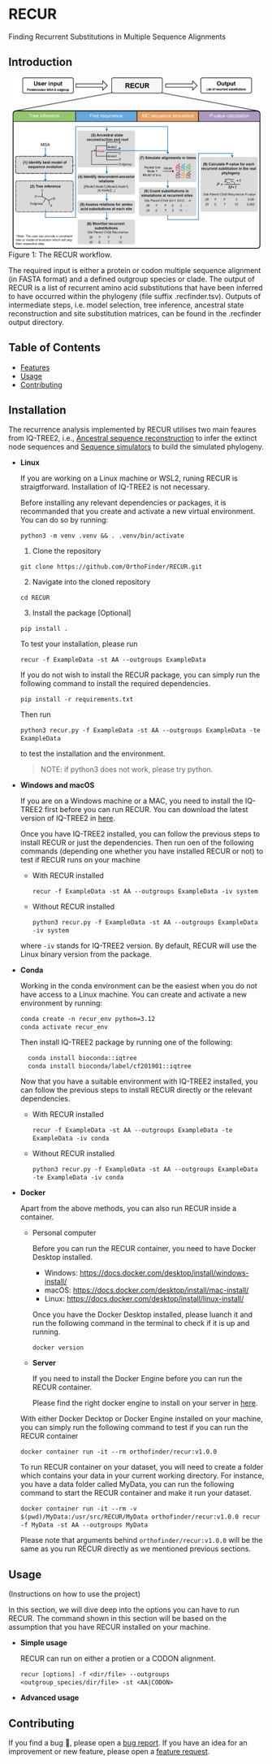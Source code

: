 # RECUR
Finding Recurrent Substitutions in Multiple Sequence Alignments

## Introduction
![RECUR method workflow](./docs/RECUR_workflow_figure.png)
Figure 1: The RECUR workflow. 

The required input is either a protein or codon multiple sequence alignment (in FASTA format) and a defined outgroup species or clade. The output of RECUR is a list of recurrent amino acid substitutions that have been inferred to have occurred within the phylogeny (file suffix .recfinder.tsv). Outputs of intermediate steps, i.e. model selection, tree inference, ancestral state reconstruction and site substitution matrices, can be found in the .recfinder output directory. 

## Table of Contents

- [Features](#features)
- [Usage](#usage)
- [Contributing](#contributing)


## Installation
The recurrence analysis implemented by RECUR utilises two main feaures from IQ-TREE2, i.e., [Ancestral sequence reconstruction](http://www.iqtree.org/doc/Command-Reference#ancestral-sequence-reconstruction) to infer the extinct node sequences and [Sequence simulators](http://www.iqtree.org/doc/AliSim) to build the simulated phylogeny. 

- **Linux**

  If you are working on a Linux machine or WSL2, runing RECUR is straigtforward. Installation of IQ-TREE2 is not necessary.

  Before installing any relevant dependencies or packages, it is recommanded that you create and activate a new virtual environment. You can do so by running:
  ```
  python3 -m venv .venv && . .venv/bin/activate
  ```

  1. Clone the repository
  ```
  git clone https://github.com/OrthoFinder/RECUR.git
  ```
  2. Navigate into the cloned repository
  ```
  cd RECUR
  ```
  3. Install the package [Optional]
  ```
  pip install .
  ```
  To test your installation, please run

  ```
  recur -f ExampleData -st AA --outgroups ExampleData
  ```
    
  If you do not wish to install the RECUR package, you can simply run the following command to install the required dependencies.

  ```
  pip install -r requirements.txt
  ```
  Then run 
  ```
  python3 recur.py -f ExampleData -st AA --outgroups ExampleData -te ExampleData
  ```
  to test the installation and the environment. 
  
  > NOTE: if python3 does not work, please try python.

- **Windows and macOS**

  If you are on a Windows machine or a MAC, you need to install the IQ-TREE2 first before you can run RECUR. You can download the latest version of IQ-TREE2 in [here](http://www.iqtree.org/#download).

  Once you have IQ-TREE2 installed, you can follow the previous steps to install RECUR or just the dependencies. Then run oen of the following commands (depending one whether you have installed RECUR or not) to test if RECUR runs on your machine
  * With RECUR installed 
    ```
    recur -f ExampleData -st AA --outgroups ExampleData -iv system
    ```
  * Without RECUR installed 
      ```
    python3 recur.py -f ExampleData -st AA --outgroups ExampleData -iv system
    ```
  where `-iv` stands for IQ-TREE2 version. By default, RECUR will use the Linux binary version from the package. 

- **Conda**

  Working in the conda environment can be the easiest when you do not have access to a Linux machine. You can create and activate a new environment by running:

    ```
    conda create -n recur_env python=3.12
    conda activate recur_env
    ```
  Then install IQ-TREE2 package by running one of the following:
  ```
    conda install bioconda::iqtree
    conda install bioconda/label/cf201901::iqtree
  ```
  Now that you have a suitable environment with IQ-TREE2 installed, you can follow the previous steps to install RECUR directly or the relevant dependencies.
  * With RECUR installed 
    ```
    recur -f ExampleData -st AA --outgroups ExampleData -te ExampleData -iv conda
    ```
  * Without RECUR installed 
      ```
    python3 recur.py -f ExampleData -st AA --outgroups ExampleData  -te ExampleData -iv conda
    ```

- **Docker**

  Apart from the above methods, you can also run RECUR inside a container. 

  - Personal computer
  
    Before you can run the RECUR container, you need to have Docker Desktop installed. 
    - Windows: https://docs.docker.com/desktop/install/windows-install/
    - macOS: https://docs.docker.com/desktop/install/mac-install/
    - Linux: https://docs.docker.com/desktop/install/linux-install/

    Once you have the Docker Desktop installed, please luanch it and run the following command in the terminal to check if it is up and running.

    ```
    docker version
    ```
  - **Server**

    If you need to install the Docker Engine before you can run the RECUR container.

    Please find the right docker engine to install on your server in [here](https://docs.docker.com/engine/install/).

  With either Docker Decktop or Docker Engine installed on your machine, you can simply run the following command to test if you can run the RECUR container
  ```
  docker container run -it --rm orthofinder/recur:v1.0.0
  ```
  To run RECUR container on your dataset, you will need to create a folder which contains your data in your current working directory. For instance, you have a data folder called MyData, you can run the following command to start the RECUR container and make it run your dataset.
  ```
  docker container run -it --rm -v $(pwd)/MyData:/usr/src/RECUR/MyData orthofinder/recur:v1.0.0 recur -f MyData -st AA --outgroups MyData   
  ```
  Please note that arguments behind `orthofinder/recur:v1.0.0` will be the same as you run RECUR directly as we mentioned previous sections.

## Usage
(Instructions on how to use the project)

In this section, we will dive deep into the options you can have to run RECUR. The command shown in this section will be based on the assumption that you have RECUR installed on your machine. 

- **Simple usage**

  RECUR can run on either a protien or a CODON alignment. 
  ```
  recur [options] -f <dir/file> --outgroups <outgroup_species/dir/file> -st <AA|CODON>
  ```


- **Advanced usage**


## Contributing

If you find a bug :bug:, please open a [bug report](https://github.com/).
If you have an idea for an improvement or new feature, please open a [feature request]().


